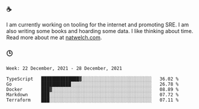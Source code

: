 ### ☕

I am currently working on tooling for the internet and promoting SRE. I am also writing some books and hoarding some data. I like thinking about time. Read more about me at [natwelch.com](https://natwelch.com).

### 🕒

<!--START_SECTION:waka-->
```text
Week: 22 December, 2021 - 28 December, 2021

TypeScript   ██████████████▓░░░░░░░░░░░░░░░░░░░░░░░░░░   36.02 % 
Go           ███████████░░░░░░░░░░░░░░░░░░░░░░░░░░░░░░   26.78 % 
Docker       ███▓░░░░░░░░░░░░░░░░░░░░░░░░░░░░░░░░░░░░░   08.89 % 
Markdown     ███░░░░░░░░░░░░░░░░░░░░░░░░░░░░░░░░░░░░░░   07.72 % 
Terraform    ███░░░░░░░░░░░░░░░░░░░░░░░░░░░░░░░░░░░░░░   07.11 % 
```
<!--END_SECTION:waka-->
